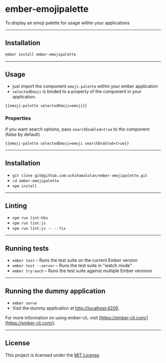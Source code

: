 # ember-emojipalette

To display an emoji palette for usage within your applications

---

## Installation

```bash
ember install ember-emojipalette
```
---

## Usage

- just import the component `emoji-palette` within your ember application
- `selectedEmoji` is binded to a property of the component in your application.
```htmlbars
{{emoji-palette selectedEmoji=emoji}}
```

### Properties

if you want search options, pass `searchEnabled=true` to the component (false by default)
```htmlbars
{{emoji-palette selectedEmoji=emoji searchEnabled=true}}
```
---

## Installation

* `git clone git@github.com:uchihamalolan/ember-emojipalette.git`
* `cd ember-emojipalette`
* `npm install`

---

## Linting

* `npm run lint:hbs`
* `npm run lint:js`
* `npm run lint:js -- --fix`

---

## Running tests

* `ember test` – Runs the test suite on the current Ember version
* `ember test --server` – Runs the test suite in "watch mode"
* `ember try:each` – Runs the test suite against multiple Ember versions

---

## Running the dummy application

* `ember serve`
* Visit the dummy application at [http://localhost:4200](http://localhost:4200).

For more information on using ember-cli, visit [https://ember-cli.com/](https://ember-cli.com/).

---

## License

This project is licensed under the [MIT License](LICENSE.md).

